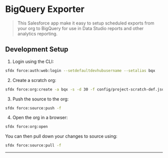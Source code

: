 # BigQuery Exporter

> This Salesforce app make it easy to setup scheduled exports from your org to BigQuery for use in Data Studio reports and other analytics reporting.

## Development Setup

1. Login using the CLI:

```bash
sfdx force:auth:web:login --setdefaultdevhubusername --setalias bqx
```

2. Create a scratch org:

```bash
sfdx force:org:create -a bqx -s -d 30 -f config/project-scratch-def.json
```

3. Push the source to the org:

```bash
sfdx force:source:push -f
```

4. Open the org in a browser:

```bash
sfdx force:org:open
```

You can then pull down your changes to source using:

```bash
sfdx force:source:pull -f
```

---
